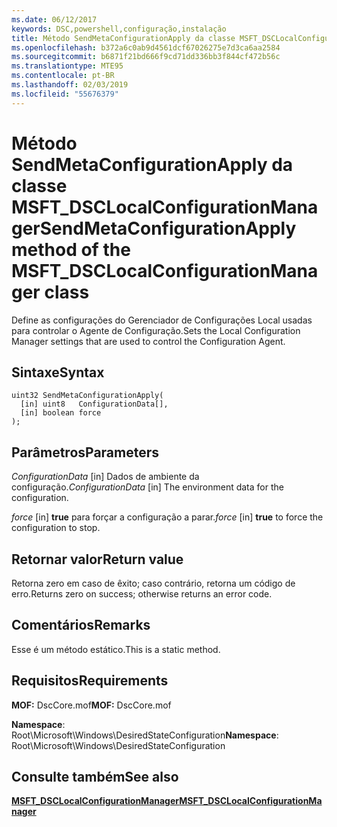 ```yaml
---
ms.date: 06/12/2017
keywords: DSC,powershell,configuração,instalação
title: Método SendMetaConfigurationApply da classe MSFT_DSCLocalConfigurationManager
ms.openlocfilehash: b372a6c0ab9d4561dcf67026275e7d3ca6aa2584
ms.sourcegitcommit: b6871f21bd666f9cd71dd336bb3f844cf472b56c
ms.translationtype: MTE95
ms.contentlocale: pt-BR
ms.lasthandoff: 02/03/2019
ms.locfileid: "55676379"
---
```

# <a name="sendmetaconfigurationapply-method-of-the-msftdsclocalconfigurationmanager-class"></a><span data-ttu-id="950c4-103">Método SendMetaConfigurationApply da classe MSFT_DSCLocalConfigurationManager</span><span class="sxs-lookup"><span data-stu-id="950c4-103">SendMetaConfigurationApply method of the MSFT_DSCLocalConfigurationManager class</span></span>

<span data-ttu-id="950c4-104">Define as configurações do Gerenciador de Configurações Local usadas para controlar o Agente de Configuração.</span><span class="sxs-lookup"><span data-stu-id="950c4-104">Sets the Local Configuration Manager settings that are used to control the Configuration Agent.</span></span>

## <a name="syntax"></a><span data-ttu-id="950c4-105">Sintaxe</span><span class="sxs-lookup"><span data-stu-id="950c4-105">Syntax</span></span>

```mof
uint32 SendMetaConfigurationApply(
  [in] uint8   ConfigurationData[],
  [in] boolean force
);
```

## <a name="parameters"></a><span data-ttu-id="950c4-106">Parâmetros</span><span class="sxs-lookup"><span data-stu-id="950c4-106">Parameters</span></span>

<span data-ttu-id="950c4-107">*ConfigurationData* \[in\] Dados de ambiente da configuração.</span><span class="sxs-lookup"><span data-stu-id="950c4-107">*ConfigurationData* \[in\] The environment data for the configuration.</span></span>

<span data-ttu-id="950c4-108">*force* \[in\] **true** para forçar a configuração a parar.</span><span class="sxs-lookup"><span data-stu-id="950c4-108">*force* \[in\] **true** to force the configuration to stop.</span></span>

## <a name="return-value"></a><span data-ttu-id="950c4-109">Retornar valor</span><span class="sxs-lookup"><span data-stu-id="950c4-109">Return value</span></span>

<span data-ttu-id="950c4-110">Retorna zero em caso de êxito; caso contrário, retorna um código de erro.</span><span class="sxs-lookup"><span data-stu-id="950c4-110">Returns zero on success; otherwise returns an error code.</span></span>

## <a name="remarks"></a><span data-ttu-id="950c4-111">Comentários</span><span class="sxs-lookup"><span data-stu-id="950c4-111">Remarks</span></span>

<span data-ttu-id="950c4-112">Esse é um método estático.</span><span class="sxs-lookup"><span data-stu-id="950c4-112">This is a static method.</span></span>

## <a name="requirements"></a><span data-ttu-id="950c4-113">Requisitos</span><span class="sxs-lookup"><span data-stu-id="950c4-113">Requirements</span></span>

<span data-ttu-id="950c4-114">**MOF:** DscCore.mof</span><span class="sxs-lookup"><span data-stu-id="950c4-114">**MOF:** DscCore.mof</span></span>

<span data-ttu-id="950c4-115">**Namespace**: Root\Microsoft\Windows\DesiredStateConfiguration</span><span class="sxs-lookup"><span data-stu-id="950c4-115">**Namespace**: Root\Microsoft\Windows\DesiredStateConfiguration</span></span>

## <a name="see-also"></a><span data-ttu-id="950c4-116">Consulte também</span><span class="sxs-lookup"><span data-stu-id="950c4-116">See also</span></span>

[<span data-ttu-id="950c4-117">**MSFT_DSCLocalConfigurationManager**</span><span class="sxs-lookup"><span data-stu-id="950c4-117">**MSFT_DSCLocalConfigurationManager**</span></span>](msft-dsclocalconfigurationmanager.md)